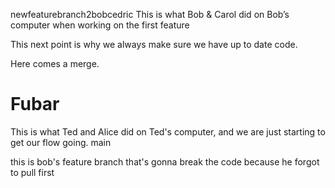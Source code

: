 newfeaturebranch2bobcedric
This is what Bob & Carol did on Bob’s computer when working on the first feature

This next point is why we always make sure we have up to date code.

Here comes a merge.

# Fubar


This is what Ted and Alice did on Ted's computer, and we are just starting to get our flow going. 
main


this is bob's feature branch that's gonna break the code because he forgot to pull first